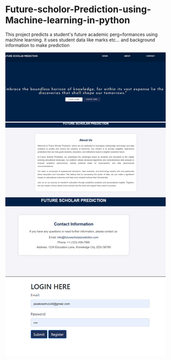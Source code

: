 # Future-scholor-Prediction-using-Machine-learning-in-python
This project predicts a student's future academic perg=formances using machine learning. it uses student data like marks etc... and background information to make prediction

![image alt](https://github.com/vaishnavijavali/Future-scholor-Prediction-using-Machine-learning-in-python/blob/b4583cdc57954d5e5b333eeb8e1b3657a438974b/Screenshot%202024-06-21%20205752.png)
![image_alt](https://github.com/vaishnavijavali/Future-scholor-Prediction-using-Machine-learning-in-python/blob/7ee75e6617a693aea9c80ab30c7c34d6a01e4c55/Screenshot%202024-06-21%20210322.png)
![image_alt](https://github.com/vaishnavijavali/Future-scholor-Prediction-using-Machine-learning-in-python/blob/fc966c3087a1ab407a01666f9ce375a28fef0d23/Screenshot%202024-06-21%20210536.png)
![image_alt](https://github.com/vaishnavijavali/Future-scholor-Prediction-using-Machine-learning-in-python/blob/3c240b5f16de0ba39756bad8fe76cbd6abd8d6d6/Screenshot%202024-06-21%20210637.png)
